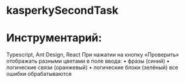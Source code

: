 # kasperkySecondTask
# Инструментарий: 
Typescript, Ant Design, React
При нажатии на кнопку «Проверить» отображать разными цветами в поле ввода:
•	фразы (синий)
•	логические связи (оранжевый)
•	логические блоки (зелёный)
все ошибки обрабатываются

